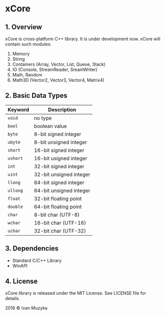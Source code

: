 # xCore

## 1. Overview
xCore is cross-platform C++ library. It is under development now. xCore will contain such modules:

1. Memory
2. String
3. Containers (Array, Vector, List, Queue, Stack)
4. IO (Console, StreamReader, SreamWriter)
5. Math, Random
6. Math3D (Vector2, Vector3, Vector4, Matrix4)


## 2. Basic Data Types
Keyword | Description
--- | ---
`void` | no type    
`bool` | boolean value
`byte` | 8-bit signed integer
`ubyte` | 8-bit unsigned integer
`short` | 16-bit signed integer
`ushort` | 16-bit usigned integer
`int` | 32-bit signed integer
`uint` | 32-bit unsigned integer
`llong` | 64-bit signed integer
`ullong` | 64-bit unsigned integer
`float` | 32-bit floating point	
`double` | 64-bit floating point
`char` |  8-bit char (UTF-8)
`wchar` | 16-bit char (UTF-16)
`uchar` | 32-bit char (UTF-32)

## 3. Dependencies
- Standard C/C++ Library
- WinAPI

## 4. License
xCore library is released under the MIT License. See LICENSE file for details.

2018 © Ivan Muzyka